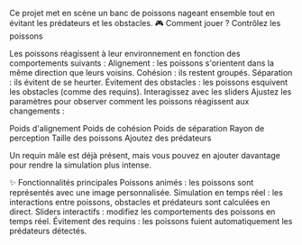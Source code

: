 Ce projet met en scène un banc de poissons nageant ensemble tout en évitant les prédateurs et les obstacles.
🎮 Comment jouer ?
Contrôlez les poissons

Les poissons réagissent à leur environnement en fonction des comportements suivants :
Alignement : les poissons s'orientent dans la même direction que leurs voisins.
Cohésion : ils restent groupés.
Séparation : ils évitent de se heurter.
Évitement des obstacles : les poissons esquivent les obstacles (comme des requins).
Interagissez avec les sliders
Ajustez les paramètres pour observer comment les poissons réagissent aux changements :

Poids d'alignement
Poids de cohésion
Poids de séparation
Rayon de perception
Taille des poissons
Ajoutez des prédateurs

Un requin mâle est déjà présent, mais vous pouvez en ajouter davantage pour rendre la simulation plus intense.

✨ Fonctionnalités principales
Poissons animés : les poissons sont représentés avec une image personnalisée.
Simulation en temps réel : les interactions entre poissons, obstacles et prédateurs sont calculées en direct.
Sliders interactifs : modifiez les comportements des poissons en temps réel.
Évitement des requins : les poissons fuient automatiquement les prédateurs détectés.
